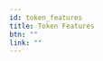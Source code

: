 ```yaml
---
id: token_features
title: Token Features
btn: ""
link: ""
---
```


<!-- TFT is a cryptocurrency. It is a scarce digital currency that you can use on the Internet - similar to Bitcoin, but actually very different. If you’re new to crypto, here are some key characteristics of TFT. -->
